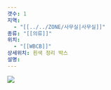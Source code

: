 ```yaml
---
갯수: 1
지역:
  - "[[../../ZONE/사무실|사무실]]"
종류: "[[의류]]"
위치:
  - "[[WBCB]]"
상세위치: 흰색 정리 박스
설명:
---
```


![](http://192.168.50.22/devices/240907_IMG_0051.jpg)
